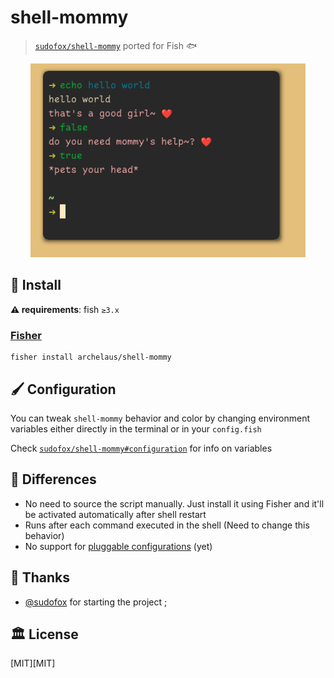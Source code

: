 # shell-mommy

> [`sudofox/shell-mommy`](https://github.com/sudofox/shell-mommy) ported for Fish 🐟

<div align=center>
  <a href="https://camo.githubusercontent.com/be014be282ef66e5c5cad19458aa61d7df6865ecbe55bcc882e0d53580f81de9/68747470733a2f2f692e696d6775722e636f6d2f424878556f68522e706e67" target=blank><img width=440 src=preview.png alt="Pure with dark colorscheme"></a>
</div>

## :rocket: Install

**:warning: requirements**: fish `≥3.x`

### [Fisher](https://github.com/jorgebucaran/fisher)

```fish
fisher install archelaus/shell-mommy
```

## :paintbrush: Configuration

You can tweak `shell-mommy` behavior and color by changing environment variables either directly in the terminal or in your `config.fish`
    
Check [`sudofox/shell-mommy#configuration`](https://github.com/sudofox/shell-mommy#configuration) for info on variables

## :electric_plug: Differences
- No need to source the script manually. Just install it using Fisher and it'll be activated automatically after shell restart
- Runs after each command executed in the shell (Need to change this behavior)
- No support for [pluggable configurations](https://github.com/sudofox/shell-mommy/issues/6) (yet)

## :clap: Thanks

- [@sudofox](https://github.com/sudofox/shell-mommy) for starting the project ;

## :classical_building: License

[MIT][MIT]
